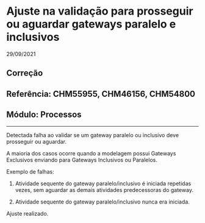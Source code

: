 # Ajuste na validação para prosseguir ou aguardar gateways paralelo e inclusivos
29/09/2021
## Correção
## Referência: CHM55955, CHM46156, CHM54800
## Módulo: Processos
***

Detectada falha ao validar se um gateway paralelo ou inclusivo deve prosseguir ou aguardar.

A maioria dos casos ocorre quando a modelagem possui Gateways Exclusivos enviando para Gateways Inclusivos ou Paralelos.

Exemplo de falhas:

1) Atividade sequente do gateway paralelo/inclusivo é iniciada repetidas vezes, sem aguardar as demais atividades predecessoras do gateway.

2) Atividade sequente do gateway paralelo/inclusivo nunca era iniciada.

Ajuste realizado.